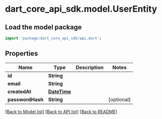 # dart_core_api_sdk.model.UserEntity

## Load the model package
```dart
import 'package:dart_core_api_sdk/api.dart';
```

## Properties
Name | Type | Description | Notes
------------ | ------------- | ------------- | -------------
**id** | **String** |  | 
**email** | **String** |  | 
**createdAt** | [**DateTime**](DateTime.md) |  | 
**passwordHash** | **String** |  | [optional] 

[[Back to Model list]](../README.md#documentation-for-models) [[Back to API list]](../README.md#documentation-for-api-endpoints) [[Back to README]](../README.md)


